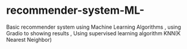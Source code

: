 # recommender-system-ML-
Basic recommender system using Machine Learning Algorithms , using Gradio to showing results , Using supervised learning algorithm KNN(K Nearest Neighbor)
